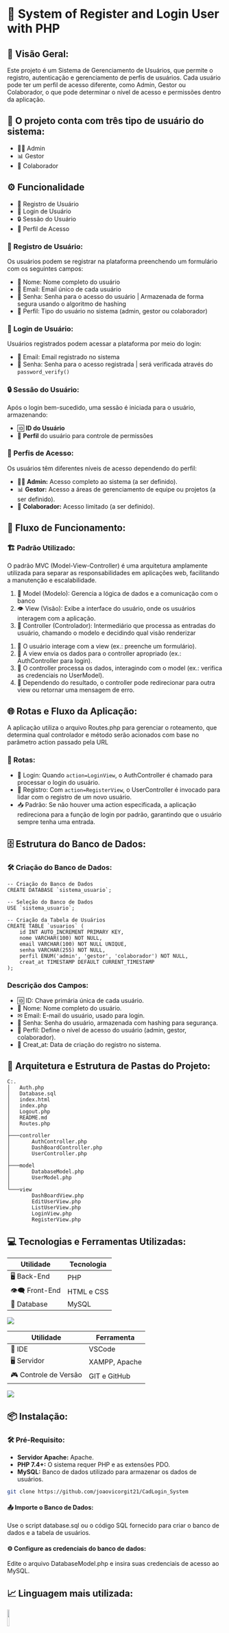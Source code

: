 # 🎉 System of Register and Login User with PHP

## 🌟 Visão Geral:

<p>
  Este projeto é um Sistema de Gerenciamento de Usuários, que permite o registro, autenticação e gerenciamento de perfis de usuários. Cada usuário pode ter um perfil de acesso diferente,     como Admin, Gestor ou Colaborador, o que pode determinar o nível de acesso e permissões dentro da aplicação.
</p>

## 👥 O projeto conta com três tipo de usuário do sistema:

<ul>
  <li> 👨‍💼 Admin</li>
  <li> 📊 Gestor</li>
  <li> 🤝 Colaborador</li>
</ul>

## ⚙️ Funcionalidade

<ul>
  <li>📝 Registro de Usuário</li>
  <li>🔑 Login de Usuário</li>
  <li>🔒 Sessão do Usuário</li>
  <li>📂 Perfil de Acesso</li>
</ul>

### 📝 Registro de Usuário:

<p>
  Os usuários podem se registrar na plataforma preenchendo um formulário com os seguintes campos:
</p>

<ul>
  <li>🧑 Nome: Nome completo do usuário</li>
  <li>📧 Email: Email único de cada usuário</li>
  <li>🔑 Senha: Senha para o acesso do usuário | Armazenada de forma segura usando o algoritmo de hashing</li>
  <li>🔖 Perfil: Tipo do usuário no sistema (admin, gestor ou colaborador)</li>
</ul>

### 🔑 Login de Usuário:

<p>
  Usuários registrados podem acessar a plataforma por meio do login:
</p>

<ul>
  <li>📧 Email: Email registrado no sistema</li>
  <li>🔑 Senha: Senha para o acesso registrada | será verificada através do <code>password_verify()</code></li>
</ul>

### 🔒 Sessão do Usuário:

<p>
  Após o login bem-sucedido, uma sessão é iniciada para o usuário, armazenando:
</p>

<ul>
  <li>🆔 <strong>ID do Usuário</strong></li>
  <li>👤 <strong>Perfil</strong> do usuário para controle de permissões</li>
</ul>

### 📂 Perfis de Acesso:

<p>
  Os usuários têm diferentes níveis de acesso dependendo do perfil:
</p>

<ul>
  <li>👨‍💼 <strong>Admin:</strong> Acesso completo ao sistema (a ser definido).</li>
  <li>📊 <strong>Gestor:</strong> Acesso a áreas de gerenciamento de equipe ou projetos (a ser definido).</li>
  <li>🤝 <strong>Colaborador:</strong> Acesso limitado (a ser definido).</li>
</ul>

## 🔄 Fluxo de Funcionamento:

### 🏗️ Padrão Utilizado:
<p>
  O padrão MVC (Model-View-Controller) é uma arquitetura amplamente utilizada para separar as responsabilidades em aplicações web, facilitando a manutenção e escalabilidade. 
</p>

<ol>
  <li>🧩 Model (Modelo): Gerencia a lógica de dados e a comunicação com o banco</li>
  <li>👁️ View (Visão): Exibe a interface do usuário, onde os usuários interagem com a aplicação.</li>
  <li>🔄 Controller (Controlador): Intermediário que processa as entradas do usuário, chamando o modelo e decidindo qual visão renderizar</li>
</ol>

<ol>
  <li>👤 O usuário interage com a view (ex.: preenche um formulário).</li>
  <li>🔄 A view envia os dados para o controller apropriado (ex.: AuthController para login).</li>
  <li>🔗 O controller processa os dados, interagindo com o model (ex.: verifica as credenciais no UserModel).</li>
  <li>🔄 Dependendo do resultado, o controller pode redirecionar para outra view ou retornar uma mensagem de erro.</li>
</ol>

## 🌐 Rotas e Fluxo da Aplicação:

<p>
  A aplicação utiliza o arquivo Routes.php para gerenciar o roteamento, que determina qual controlador e método serão acionados com base no parâmetro action passado pela URL
</p>

### 🔗 Rotas:

<ul>
  <li>🔑 Login: Quando <code>action=LoginView</code>, o AuthController é chamado para processar o login do usuário.</li>
  <li>📝 Registro: Com <code>action=RegisterView</code>, o UserController é invocado para lidar com o registro de um novo usuário.</li>
  <li>📥 Padrão: Se não houver uma action especificada, a aplicação redireciona para a função de login por padrão, garantindo que o usuário sempre tenha uma entrada.</li>
</ul>

## 🗄️ Estrutura do Banco de Dados:

### 🛠️ Criação do Banco de Dados:
``` mysql
-- Criação do Banco de Dados
CREATE DATABASE `sistema_usuario`;

-- Seleção do Banco de Dados
USE `sistema_usuario`;

-- Criação da Tabela de Usuários
CREATE TABLE `usuarios` (
    id INT AUTO_INCREMENT PRIMARY KEY,
    nome VARCHAR(100) NOT NULL,
    email VARCHAR(100) NOT NULL UNIQUE,
    senha VARCHAR(255) NOT NULL,
    perfil ENUM('admin', 'gestor', 'colaborador') NOT NULL,
    creat_at TIMESTAMP DEFAULT CURRENT_TIMESTAMP
);
```

### Descrição dos Campos:
<ul>
  <li> 🆔 ID: Chave primária única de cada usuário. </li>
  <li> 📖 Nome: Nome completo do usuário. </li>
  <li> ✉ Email: E-mail do usuário, usado para login.</li>
  <li> 🔑 Senha: Senha do usuário, armazenada com hashing para segurança.</li>
  <li> 👤 Perfil: Define o nível de acesso do usuário (admin, gestor, colaborador).</li>
  <li> 📅 Creat_at: Data de criação do registro no sistema.</li>
</ul>

## 📁 Arquitetura e Estrutura de Pastas do Projeto:
```
C:.
│   Auth.php
│   Database.sql
│   index.html
│   index.php
│   Logout.php
│   README.md
│   Routes.php
│
├───controller
│       AuthController.php
│       DashBoardController.php
│       UserController.php
│
├───model
│       DatabaseModel.php
│       UserModel.php
│
└───view
        DashBoardView.php
        EditUserView.php
        ListUserView.php
        LoginView.php
        RegisterView.php
```

## 💻 Tecnologias e Ferramentas Utilizadas:

|  Utilidade  | Tecnologia|
|-------------|-----------|
| 🖥 Back-End   |    PHP    |
| 👁‍🗨 Front-End  | HTML e CSS|
| 🎲 Database   |   MySQL   |

<p>
  <a href="https://skillicons.dev">
    <img src="https://skillicons.dev/icons?i=php,html,css,mysql" />
  </a>
</p>

|  Utilidade  | Ferramenta|
|-------------|-----------|
| 🔧   IDE     |   VSCode  |
| 🖥 Servidor   |XAMPP, Apache|
| 🎮 Controle de Versão| GIT e GitHub |

<p>
  <a href="https://skillicons.dev">
    <img src="https://skillicons.dev/icons?i=git,github,vscode" />
  </a>
</p>

## 📦 Instalação:

### 🛠 Pré-Requisito:

<ul>
  <li><strong>Servidor Apache:</strong>  Apache. </li>
  <li><strong>PHP 7.4+:</strong> O sistema requer PHP e as extensões PDO. </li>
  <li><strong>MySQL:</strong> Banco de dados utilizado para armazenar os dados de usuários. </li>
</ul>

``` bash
git clone https://github.com/joaovicorgit21/CadLogin_System
```

#### 📤 Importe o Banco de Dados:
<p>
  Use o script database.sql ou o código SQL fornecido para criar o banco de dados e a tabela de usuários.
</p>

#### ⚙️ Configure as credenciais do banco de dados:
<p>
  Edite o arquivo DatabaseModel.php e insira suas credenciais de acesso ao MySQL.
</p>

## 📈 Linguagem mais utilizada:

<img width=10% src="https://img.shields.io/github/languages/top/vitorgabrieldevk/Account_Management_System"/>

## Autores:

# 👨‍💻 Programador Criador

| [<img loading="lazy" src="https://avatars.githubusercontent.com/u/10586424?v=4" width=95><br><sub>João Victor Farias</sub>](https://github.com/leonardossrocha)
| :--: |

# 📲 Programador Adaptador

| [<img loading="lazy" src="https://avatars.githubusercontent.com/u/111014716?s=400&u=5d8ff835762bc44c2651472ac96f0f9fc1f953a6&v=4" width=95><br><sub>João Victor Farias</sub>](https://github.com/joaovictorgit21)
| :---: |
